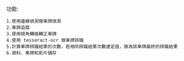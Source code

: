 功能:

    1.使用邊緣偵測做車牌偵測
    2.車牌追蹤
    3.使用視角轉換轉正車牌
    4.使用 tesseract-ocr 做車牌辨識
    5.計算車牌辨識結果的次數，若相同辨識結果次數達定值，做為該車牌最終的辨識結果
    6.資料、車牌和影片儲存
